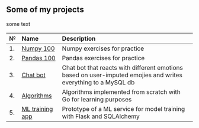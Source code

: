 ## Some of my projects

some text

№|Name|Description
---|:---|:---
1.|[Numpy 100](https://github.com/victoriassazonova/projects_2022/blob/main/100_Numpy_exercises_2022.ipynb)|Numpy exercises for practice
2.|[Pandas 100](https://github.com/victoriassazonova/projects_2022/blob/main/100-pandas-puzzles.ipynb)|Pandas exercises for practice
3.|[Chat bot](https://github.com/victoriassazonova/projects_2022/tree/main/test_task-master)|Chat bot that reacts with different emotions based on user-imputed emojies and writes everything to a MySQL db
4.|[Algorithms](https://github.com/victoriassazonova/projects_2022/tree/main/algorithms)| Algorithms implemented from scratch with Go for learning purposes
5.|[ML training app](https://github.com/victoriassazonova/projects_2022/tree/main/database)|Prototype of a ML service for model training with Flask and SQLAlchemy
